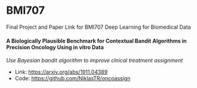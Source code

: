 # BMI707
Final Project and Paper Link for BMI707 Deep Learning for Biomedical Data

#### A Biologically Plausible Benchmark for Contextual Bandit Algorithms in Precision Oncology Using in vitro Data

*Use Bayesian bandit algorithm to improve clnical treatment assignment*

+ Link: https://arxiv.org/abs/1911.04389
+ Code: https://github.com/NiklasTR/oncoassign
